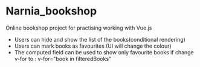 <h1>Narnia_bookshop</h1>

Online bookshop project for practising working with Vue.js

<ul>
<li>Users can hide and show the list of the books(conditional rendering)</li>
<li>Users can mark books as favourites (UI will change the colour)</li>
<li>The computed field can be used to show only favourite books if change v-for to : v-for="book in filteredBooks"</li>
</ul>
